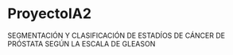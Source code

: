 # ProyectoIA2
SEGMENTACIÓN Y CLASIFICACIÓN DE ESTADÍOS DE CÁNCER DE PRÓSTATA SEGÚN LA ESCALA DE GLEASON
